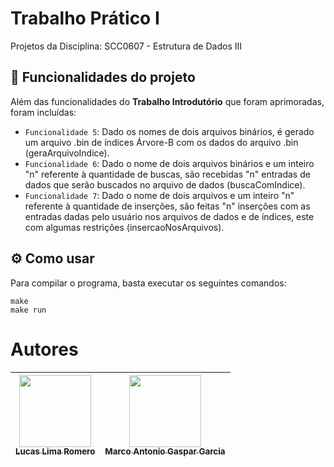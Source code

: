 # Trabalho Prático I
Projetos da Disciplina: SCC0607 - Estrutura de Dados III

## :hammer: Funcionalidades do projeto

Além das funcionalidades do **Trabalho Introdutório** que foram aprimoradas, foram incluídas:

- `Funcionalidade 5`: Dado os nomes de dois arquivos binários, é gerado um arquivo .bin de índices Árvore-B com os dados do arquivo .bin (geraArquivoIndice).
- `Funcionalidade 6`: Dado o nome de dois arquivos binários e um inteiro "n" referente à quantidade de buscas, são recebidas "n" entradas de dados que serão buscados no arquivo de dados (buscaComIndice). 
- `Funcionalidade 7`: Dado o nome de dois arquivos e um inteiro "n" referente à quantidade de inserções, são feitas "n" inserções com as entradas dadas pelo usuário nos arquivos de dados e de índices, este com algumas restrições (insercaoNosArquivos).

## :gear: Como usar

Para compilar o programa, basta executar os seguintes comandos:

```
make 
make run
```


# Autores

| [<img loading="lazy" src="https://avatars.githubusercontent.com/u/101420277?v=4" width=115><br><sub>Lucas Lima Romero</sub>](https://github.com/luckera) |  [<img loading="lazy" src="https://avatars.githubusercontent.com/u/105023846?v=4" width=115><br><sub>Marco Antonio Gaspar Garcia</sub>](https://github.com/marcogarcia2) |
| :---: | :---: |
